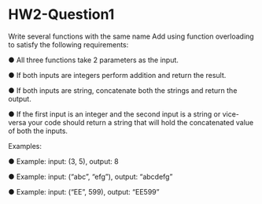 # HW2-Question1

Write several functions with the same name Add using function overloading to satisfy the
following requirements:

● All three functions take 2 parameters as the input.

● If both inputs are integers perform addition and return the result.

● If both inputs are string, concatenate both the strings and return the output.

● If the first input is an integer and the second input is a string or vice-versa your code
should return a string that will hold the concatenated value of both the inputs.

Examples:

● Example: input: (3, 5), output: 8

● Example: input: (“abc”, “efg”), output: “abcdefg”

● Example: input: (“EE”, 599), output: “EE599”
